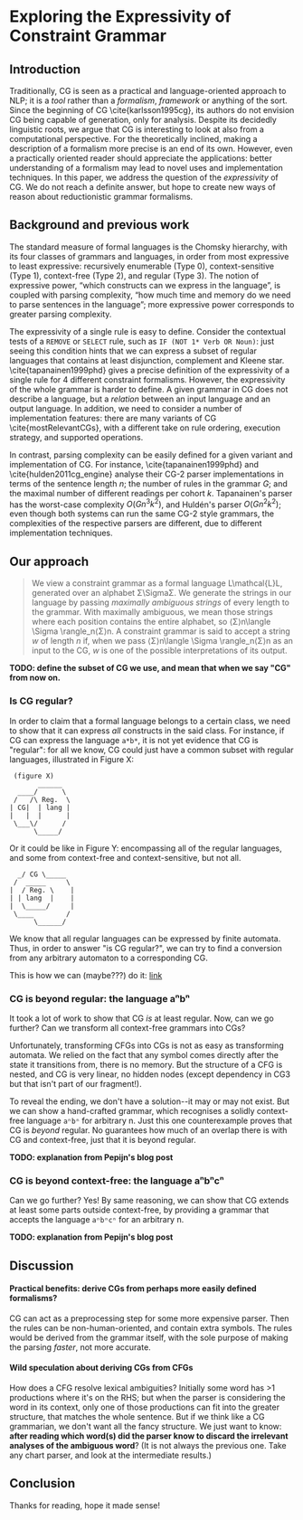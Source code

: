 # Exploring the Expressivity of Constraint Grammar

## Introduction

Traditionally, CG is seen as a practical and language-oriented approach to NLP; it is a *tool* rather than a *formalism*, *framework* or anything of the sort. Since the beginning of CG \cite{karlsson1995cg}, its authors do not envision CG being capable of generation, only for analysis. 
Despite its decidedly linguistic roots, we argue that CG is interesting to look at also from a computational perspective. For the theoretically inclined, making a description of a formalism more precise is an end of its own. However, even a practically oriented reader should appreciate the applications: better understanding of a formalism may lead to novel uses and implementation techniques.
In this paper, we address the question of the *expressivity* of CG. We do not reach a definite answer, but hope to create new ways of reason about reductionistic grammar formalisms.


## Background and previous work

The standard measure of formal languages is the Chomsky hierarchy, with its four
classes of grammars and languages, in order from most expressive to least expressive:
recursively enumerable (Type 0), context-sensitive (Type 1), context-free (Type 2), and
regular (Type 3).
The notion of expressive power, “which constructs can we express in the language”, is coupled with parsing complexity, “how much time and memory do we need to parse sentences in the language”; more expressive power corresponds to greater parsing complexity.

The expressivity of a single rule is easy to define. Consider the contextual tests of a `REMOVE` or `SELECT` rule, such as `IF (NOT 1* Verb OR Noun)`: just seeing this condition hints that we can express a subset of regular languages that contains at least disjunction, complement and Kleene star. \cite{tapanainen1999phd} gives a precise definition of the expressivity of a single rule for 4 different constraint formalisms. 
However, the expressivity of the whole grammar is harder to define. 
A given grammar in CG does not describe a language, but a *relation* between an input language and an output language.
In addition, we need to consider a number of implementation features: there are many
variants of CG \cite{mostRelevantCGs}, with a different take on rule ordering, execution strategy, and supported operations. 

In contrast, parsing complexity can be easily defined for a given variant and implementation of CG. For instance, \cite{tapanainen1999phd} and \cite{hulden2011cg_engine} analyse their CG-2 parser implementations 
in terms of the sentence length $n$; 
the number of rules in the grammar $G$; and the maximal number of different readings per cohort $k$. Tapanainen's parser has the worst-case complexity $O(Gn^3k^2)$, and Huldén's parser $O(Gn^2k^2)$;
even though both systems can run the same CG-2 style grammars, the complexities of the respective parsers are different, due to different implementation techniques. 




## Our approach

> We view a constraint grammar as a formal language L\mathcal{L}L, generated over an 
> alphabet Σ\SigmaΣ. We generate the strings in our language by passing 
> *maximally ambiguous strings* of every length to the grammar. 
> With maximally ambiguous, we mean  those strings where each position contains the 
> entire alphabet, so ⟨Σ⟩n\langle \Sigma \rangle_n⟨Σ⟩​n​​. 
> A constraint grammar is said to accept a string *w* of length *n* if, 
> when we pass ⟨Σ⟩n\langle \Sigma \rangle_n⟨Σ⟩​n​​ as an input to the CG,
> *w* is one of the possible interpretations of its output.

**TODO: define the subset of CG we use, and mean that when we say "CG" from now on.**


### Is CG regular?

In order to claim that a formal language belongs to a certain class, we need to show that it can express *all* constructs in the said class. For instance, if CG can express the language `a*b*`, it is not yet evidence that CG is "regular": for all we know, CG could just have a common subset with regular languages, illustrated in Figure X:

```
 (figure X)
       ______
  ____/      \
 /   /\ Reg.  \ 
| CG|  | lang |
|   |  |      |
 \___\/      /
      \_____/
```


Or it could be like in Figure Y: encompassing all of the regular languages, and some from context-free and context-sensitive, but not all.

``` ____
  _/ CG \_____
 /  _____     \
|  / Reg. \    |
| | lang  |    |
|  \_____/     |
 \____        / 
      \______/
```

We know that all regular languages can be expressed by finite automata. Thus, in order to answer "is CG regular?", we can try to find a conversion from any arbitrary automaton to a corresponding CG.

This is how we can (maybe???) do it: [link](https://github.com/inariksit/cgexp/blob/master/README.md)

### CG is beyond regular: the language aⁿbⁿ

It took a lot of work to show that CG *is* at least regular. Now, can we go further? Can we transform all context-free grammars into CGs?

Unfortunately, transforming CFGs into CGs is not as easy as transforming automata. We relied on the fact that any symbol comes directly after the state it transitions from, there is no memory. But the structure of a CFG is nested, and CG is very linear, no hidden nodes (except dependency in CG3 but that isn't part of our fragment!).

To reveal the ending, we don't have a solution--it may or may not exist. But we can show a hand-crafted grammar, which recognises a solidly context-free language `aⁿbⁿ` for arbitrary n. Just this one counterexample proves that CG is *beyond* regular. No guarantees how much of an overlap there is with CG and context-free, just that it is beyond regular.

**TODO: explanation from Pepijn's blog post**

### CG is beyond context-free: the language aⁿbⁿcⁿ

Can we go further? Yes! By same reasoning, we can show that CG extends at least some parts outside context-free, by providing a grammar that accepts the language `aⁿbⁿcⁿ` for an arbitrary n.

**TODO: explanation from Pepijn's blog post**

## Discussion

#### Practical benefits: derive CGs from perhaps more easily defined formalisms?

CG can act as a preprocessing step for some more expensive parser. Then the rules can be non-human-oriented, and contain extra symbols. The rules would be derived from the grammar itself, with the sole purpose of making the parsing *faster*, not more accurate.

#### Wild speculation about deriving CGs from CFGs

How does a CFG resolve lexical ambiguities? Initially some word has >1 productions where it's on the RHS; but when the parser is considering the word in its context, only one of those productions can fit into the greater structure, that matches the whole sentence. 
But if we think like a CG grammarian, we don't want all the fancy structure. We just want to know: **after reading which word(s) did the parser know to discard the irrelevant analyses of the ambiguous word**? (It is not always the previous one. Take any chart parser, and look at the intermediate results.)

## Conclusion

Thanks for reading, hope it made sense!
